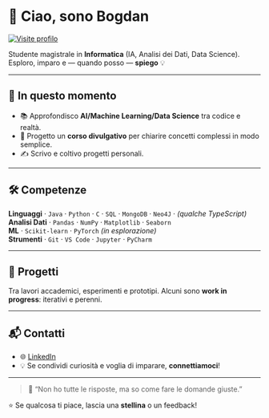 # 👋 Ciao, sono Bogdan

[![Visite profilo](https://komarev.com/ghpvc/?username=ionutbogdandonici&label=Visite%20profilo&style=flat)](https://github.com/ionutbogdandonici)


Studente magistrale in **Informatica** (IA, Analisi dei Dati, Data Science).  
Esploro, imparo e — quando posso — **spiego** 💡

---

## 🚀 In questo momento
- 📚 Approfondisco **AI/Machine Learning/Data Science** tra codice e realtà.
- 🧠 Progetto un **corso divulgativo** per chiarire concetti complessi in modo semplice.
- ✍️ Scrivo e coltivo progetti personali.

---

## 🛠️ Competenze
**Linguaggi** · `Java` · `Python` · `C` · `SQL` · `MongoDB` · `Neo4J` · *(qualche TypeScript)*  
**Analisi Dati** · `Pandas` · `NumPy` · `Matplotlib` · `Seaborn`  
**ML** · `Scikit-learn` · `PyTorch` *(in esplorazione)*  
**Strumenti** · `Git` · `VS Code` · `Jupyter` · `PyCharm`

---

## 🧪 Progetti
Tra lavori accademici, esperimenti e prototipi. Alcuni sono **work in progress**: iterativi e perenni.

---

## 📬 Contatti
- 🌐 [LinkedIn](https://www.linkedin.com/in/bogdan-donici)
- 💡 Se condividi curiosità e voglia di imparare, **connettiamoci**!

---

> 🧠 “Non ho tutte le risposte, ma so come fare le domande giuste.”

⭐️ Se qualcosa ti piace, lascia una **stellina** o un feedback!
